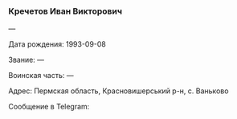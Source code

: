 ### Кречетов Иван Викторович

—

Дата рождения: 1993-09-08

Звание: —

Воинская часть: —

Адрес: Пермская область, Красновишерський р-н, с. Ваньково

Сообщение в Telegram: []()
